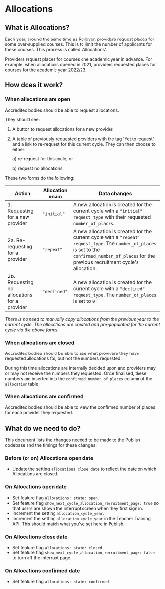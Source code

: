# Allocations

## What is Allocations?

Each year, around the same time as [Rollover](./rollover.md), providers request
places for some over-supplied courses. This is to limit the number of applicants 
for these courses. This process is called 'Allocations'.

Providers request places for courses one academic year in advance. For example,
when allocations opened in 2021, providers requested places for courses for the
academic year 2022/23.

## How does it work?

### When allocations are open

Accredited bodies should be able to request allocations.

They should see:

1. A button to request allocations for a new provider.
2. A table of previously-requested providers with the tag 'Yet to request' and a link to re-request for this current cycle. They can then choose to either:

    a) re-request for this cycle, or

    b) request no allocations

These two forms do the following:

| Action | Allocation enum | Data changes |
|--------|-----------------|--------------|
| 1. Requesting for a new provider | `"initial"` | A new allocation is created for the current cycle with a `"initial" request_type` with their requested `number_of_places`. |
| 2a. Re-requesting for a provider | `"repeat"` | A new allocation is created for the current cycle with a `"repeat" request_type`. The `number_of_places` is set to the `confirmed_number_of_places` for the previous recruitment cycle's allocation. |
| 2b. Requesting no allocations for a provider | `"declined"` | A new allocation is created for the current cycle with a `"declined" request_type`. The `number_of_places` is set to `0` |

_There is no need to manually copy allocations from the previous year to the_
_current cycle. The allocations are created and pre-populated for the current_
_cycle via the above forms._

### When allocations are closed

Accredited bodies should be able to see what providers they have
requested allocations for, but not the numbers requested.

During this time allocations are internally decided upon and providers may or
may not receive the numbers they requested. Once finalised, these numbers are
inserted into the `confirmed_number_of_places` column of the `allocation` table.

### When allocations are confirmed

Accredited bodies should be able to view the confirmed number of places for each
provider they requested.

## What do we need to do?

This document lists the changes needed to be made to the Publish codebase and
the timings for these changes.

### Before (or on) Allocations open date

- Update the setting `allocations_close_date` to reflect the date on which
  Allocations are closed.

### On Allocations open date

- Set feature flag `allocations: state: open`.
- Set feature flag `show_next_cycle_allocation_recruitment_page: true` so that
  users are shown the interrupt screen when they first sign in.
- Increment the setting `allocation_cycle_year`.
- Increment the setting `allocation_cycle_year` in the Teacher Training API.
  This should match what you've set here in Publish.

### On Allocations close date

- Set feature flag `allocations: state: closed`
- Set feature flag `show_next_cycle_allocation_recruitment_page: false` to turn
  off the interrupt page.

### On Allocations confirmed date

- Set feature flag `allocations: state: confirmed`
